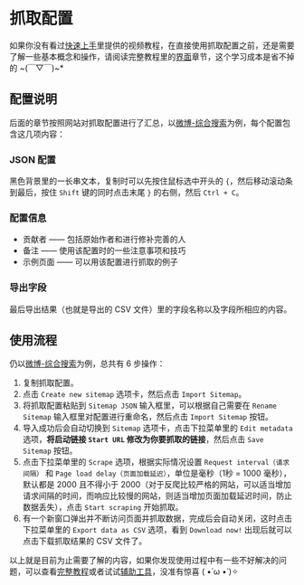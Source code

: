 # 抓取配置

如果你没有看过[快速上手](/guide/)里提供的视频教程，在直接使用抓取配置之前，还是需要了解一些基本概念和操作，请阅读完整教程里的[界面](/tutorial/#界面)章节，这个学习成本是省不掉的 ~(￣▽￣)~*

## 配置说明
后面的章节按照网站对抓取配置进行了汇总，以[微博-综合搜索](/sitemap/weibo.html#综合搜索)为例，每个配置包含这几项内容：

### JSON 配置
黑色背景里的一长串文本，复制时可以先按住鼠标选中开头的 `{`，然后移动滚动条到最后，按住 `Shift` 键的同时点击末尾 `}` 的右侧，然后 `Ctrl + C`。

### 配置信息
- 贡献者 —— 包括原始作者和进行修补完善的人
- 备注 —— 使用该配置时的一些注意事项和技巧
- 示例页面 —— 可以用该配置进行抓取的例子

### 导出字段
最后导出结果（也就是导出的 CSV 文件）里的字段名称以及字段所相应的内容。

## 使用流程
仍以[微博-综合搜索](/sitemap/weibo.html#综合搜索)为例，总共有 6 步操作：
1. 复制抓取配置。
2. 点击 `Create new sitemap` 选项卡，然后点击 `Import Sitemap`。
3. 将抓取配置粘贴到 `Sitemap JSON` 输入框里，可以根据自己需要在 `Rename Sitemap` 输入框里对配置进行重命名，然后点击 `Import Sitemap` 按钮。
4. 导入成功后会自动切换到 `Sitemap` 选项卡，点击下拉菜单里的 `Edit metadata` 选项，**将启动链接 `Start URL` 修改为你要抓取的链接**，然后点击 `Save Sitemap` 按钮。
5. 点击下拉菜单里的 `Scrape` 选项，根据实际情况设置 `Request interval（请求间隔）` 和 `Page load delay（页面加载延迟）`，单位是毫秒（1秒 = 1000 毫秒），默认都是 2000 且不得小于 2000（对于反爬比较严格的网站，可以适当增加请求间隔的时间，而响应比较慢的网站，则适当增加页面加载延迟时间，防止数据丢失），点击 `Start scraping` 开始抓取。
6. 有一个新窗口弹出并不断访问页面并抓取数据，完成后会自动关闭，这时点击下拉菜单里的 `Export data as CSV` 选项，看到 `Download now!` 出现后就可以点击下载抓取结果的 CSV 文件了。

以上就是目前为止需要了解的内容，如果你发现使用过程中有一些不好解决的问题，可以查看[完整教程](/tutorial/)或者试试[辅助工具](/tool/)，没准有惊喜 ( •̀ ω •́ )✧
